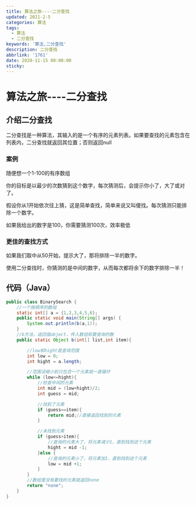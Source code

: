 ```yaml
---
title: 算法之旅----二分查找
updated: 2021-2-5
categories: 算法
tags:
  - 算法
  - 二分查找 
keywords: '算法,二分查找'
description: 二分查找
abbrlink: '1761'
date: 2020-11-15 00:00:00
sticky:
---
```




# 算法之旅----二分查找

## 介绍二分查找
二分查找是一种算法，其输入的是一个有序的元素列表。如果要查找的元素包含在列表内，二分查找就返回其位置；否则返回null

### 案例
<!--more-->
随便想一个1-100的有序数组

你的目标是以最少的次数猜到这个数字，每次猜测后，会提示你小了，大了或对了。

假设你从1开始依次往上猜，这是简单查找，简单来说又叫傻找。每次猜测只能排除一个数字。

如果我给出的数字是100，你需要猜测100次，效率极低

### 更佳的查找方式

如果我们取中从50开始，提示大了，那将排除一半的数字。

使用二分查找时，你猜测的是中间的数字，从而每次都将余下的数字排除一半！

## 代码（Java）

```java
public class BinarySearch {
    //一个按顺序的数组
    static int[] a = {1,2,3,4,5,6};
    public static void main(String[] args) {
        System.out.println(b(a,1));
    }
    //b方法，返回值object，传入数组和要查询的数
    public static Object b(int[] list,int item){

        //low和hight是查询范围
        int low = 0;
        int hight = a.length;

        //范围没缩小到只包含一个元素就一直循环
        while (low<=hight){
            //检查中间的元素
            int mid = (low+hight)/2;
            int guess = mid;

            //找到了元素
            if (guess==item){
                return mid;//直接返回找到的元素
            }

            //未找到元素
            if (guess>item){
                //查询的元素大了，将元素减少1，直到找到这个元素
                hight = mid -1;
            }else {
                //查询的元素小了，将元素加1，直到找到这个元素
                low = mid +1;
            }
        }
        //数组里没有要找的元素就返回none
        return "none";
    }
}

```

